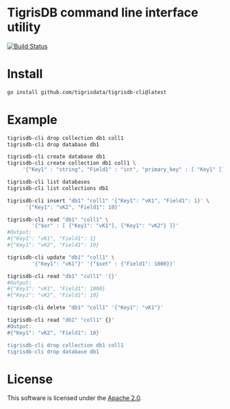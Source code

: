 # TigrisDB command line interface utility

[![Build Status](https://github.com/tigrisdata/tigrisdb/workflows/go-lint/badge.svg)]()

# Install

```sh
go install github.com/tigrisdata/tigrisdb-cli@latest
```

# Example

```sh
tigrisdb-cli drop collection db1 coll1
tigrisdb-cli drop database db1

tigrisdb-cli create database db1
tigrisdb-cli create collection db1 coll1 \
     '{"Key1" : "string", "Field1" : "int", "primary_key" : [ "Key1" ]}'

tigrisdb-cli list databases
tigrisdb-cli list collections db1

tigrisdb-cli insert "db1" "coll1" '{"Key1": "vK1", "Field1": 1}' \
      '{"Key1": "vK2", "Field1": 10}'

tigrisdb-cli read "db1" "coll1" \
		'{"$or" : [ {"Key1": "vK1"}, {"Key1": "vK2"} ]}'
#Output:
#{"Key1": "vK1", "Field1": 1}
#{"Key1": "vK2", "Field1": 10}

tigrisdb-cli update "db1" "coll1" \
		'{"Key1": "vK1"}' '{"$set" : {"Field1": 1000}}'

tigrisdb-cli read "db1" "coll1" '{}'
#Output:
#{"Key1": "vK1", "Field1": 1000}
#{"Key1": "vK2", "Field1": 10}

tigrisdb-cli delete "db1" "coll1" '{"Key1": "vK1"}'

tigrisdb-cli read "db1" "coll1" {}'
#Output:
#{"Key1": "vK2", "Field1": 10}

tigrisdb-cli drop collection db1 coll1
tigrisdb-cli drop database db1
```

# License
This software is licensed under the [Apache 2.0](LICENSE).
